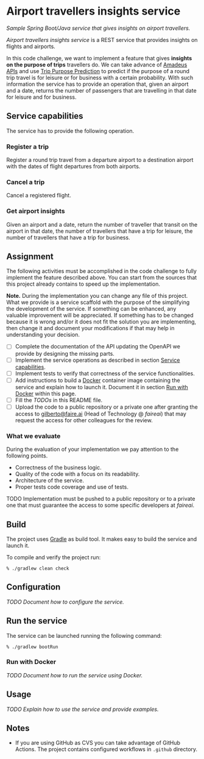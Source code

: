 # Airport travellers insights service

*Sample Spring Boot/Java service that gives insights on airport travellers.*

*Airport travellers insights service* is a REST service that provides insights
on flights and airports.

In this code challenge, we want to implement a feature that gives **insights on
the purpose of trips** travellers do.
We can take advance of [Amadeus APIs](https://developers.amadeus.com/) and use
[Trip Purpose Prediction](https://developers.amadeus.com/self-service/category/trip/api-doc/trip-purpose-prediction/api-reference)
to predict if the purpose of a round trip travel is for leisure or for business
with a certain probability.
With such information the service has to provide an operation that, given an
airport and a date, returns the number of passengers that are travelling in that
date for leisure and for business.

## Service capabilities

The service has to provide the following operation. 

### Register a trip

Register a round trip travel from a departure airport to a destination airport
with the dates of flight departures from both airports. 

### Cancel a trip

Cancel a registered flight.

### Get airport insights

Given an airport and a date, return the number of traveller that transit on the
airport in that date, the number of travellers that have a trip for leisure, the
number of travellers that have a trip for business.

## Assignment

The following activities must be accomplished in the code challenge to fully
implement the feature described above.
You can start from the sources that this project already contains to speed up
the implementation.

**Note.** During the implementation you can change any file of this project.
What we provide is a service scaffold with the purpose of the simplifying the
development of the service.
If something can be enhanced, any valuable improvement will be appreciated.
If something has to be changed because it is wrong and/or it does not fit the
solution you are implementing, then change it and document your modifications if
that may help in understanding your decision.

- [ ] Complete the documentation of the API updating the OpenAPI we provide by
      designing the missing parts.
- [ ] Implement the service operations as described in section
      [Service capabilities](#service-capabilities).
- [ ] Implement tests to verify that correctness of the service functionalities.
- [ ] Add instructions to build a [Docker](https://www.docker.com/) container
      image containing the service and explain how to launch it.
      Document it in section [Run with Docker](#run-with-docker) within this
      page.
- [ ] Fill the *TODOs* in this README file.
- [ ] Upload the code to a public repository or a private one after granting the
      access to [gilberto@faire.ai](mailto:gilberto@faire.ai) (Head of
      Technology @ *faireai*) that may request the access for other colleagues
      for the review.

### What we evaluate

During the evaluation of your implementation we pay attention to the following
points.

- Correctness of the business logic.
- Quality of the code with a focus on its readability.
- Architecture of the service.
- Proper tests code coverage and use of tests.

TODO Implementation must be pushed to a public repository or to a private one
that must guarantee the access to some specific developers at *faireai*.

## Build

The project uses [Gradle](https://gradle.org/) as build tool.
It makes easy to build the service and launch it.

To compile and verify the project run:

```shell
% ./gradlew clean check
```

## Configuration

*TODO Document how to configure the service.*

## Run the service

The service can be launched running the following command:

```shell
% ./gradlew bootRun
```

### Run with Docker

*TODO Document how to run the service using Docker.*

## Usage

*TODO Explain how to use the service and provide examples.*

## Notes

- If you are using GitHub as CVS you can take advantage of GitHub Actions.
  The project contains configured workflows in `.github` directory. 
